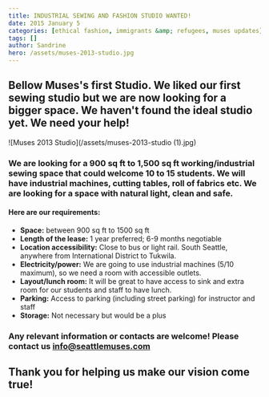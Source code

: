 ```yaml
---
title: INDUSTRIAL SEWING AND FASHION STUDIO WANTED!
date: 2015 January 5
categories: [ethical fashion, immigrants &amp; refugees, muses updates]
tags: []
author: Sandrine
hero: /assets/muses-2013-studio.jpg
---
```

## Bellow Muses's first Studio. We liked our first sewing studio but we are now looking for a bigger space. We haven't found the ideal studio yet. We need your help!

![Muses 2013 Studio](/assets/muses-2013-studio (1).jpg)

### We are looking for a 900 sq ft to 1,500 sq ft working/industrial sewing space that could welcome 10 to 15 students. We will have industrial machines, cutting tables, roll of fabrics etc. We are looking for a space with natural light, clean and safe.

#### Here are our requirements:
+ **Space:** between 900 sq ft to 1500 sq ft
+ **Length of the lease:** 1 year preferred; 6-9 months negotiable
+ **Location accessibility:** Close to bus or light rail. South Seattle, anywhere from International District to Tukwila.
+ **Electricity/power:** We are going to use industrial machines (5/10 maximum), so we need a room with accessible outlets.
+ **Layout/lunch room:** It will be great to have access to sink and extra room for our students and staff to have lunch.
+ **Parking:** Access to parking (including street parking) for instructor and staff
+ **Storage:** Not necessary but would be a plus

### Any relevant information or contacts are welcome! Please contact us **info@seattlemuses.com**

## Thank you for helping us make our vision come true!